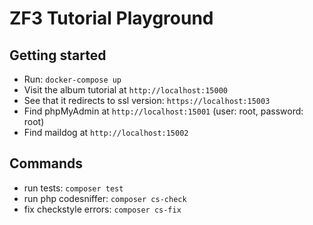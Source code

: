 # ZF3 Tutorial Playground

## Getting started

- Run: `docker-compose up`
- Visit the album tutorial at `http://localhost:15000`
- See that it redirects to ssl version: `https://localhost:15003`
- Find phpMyAdmin at `http://localhost:15001` (user: root, password: root)
- Find maildog at `http://localhost:15002`

## Commands

- run tests: `composer test`
- run php codesniffer: `composer cs-check`
- fix checkstyle errors: `composer cs-fix`
